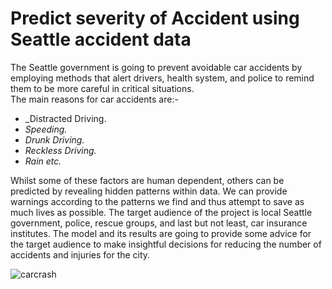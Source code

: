 # Predict severity of Accident using Seattle accident data
The Seattle government is going to prevent avoidable car accidents by employing methods that alert drivers, health system, and police to remind them to be more careful in critical situations.  
The main reasons for car accidents are:-
  - _Distracted Driving.
  - _Speeding._
  - _Drunk Driving._
  - _Reckless Driving._
  - _Rain etc._
  
Whilst some of these factors are human dependent, others can be predicted by revealing hidden patterns within data. We can provide warnings according to the patterns we find and thus attempt to save as much lives as possible.
The target audience of the project is local Seattle government, police, rescue groups, and last but not least, car insurance institutes. The model and its results are going to provide some advice for the target audience to make insightful decisions for reducing the number of accidents and injuries for the city.

![carcrash](https://user-images.githubusercontent.com/54139853/93808396-89176980-fc69-11ea-9f7c-fc280729fae5.jpg)
